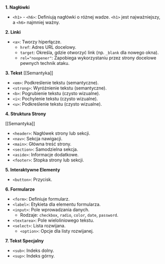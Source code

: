 **1. Nagłówki**

- `<h1>` - `<h6>`: Definiują nagłówki o różnej wadze. `<h1>` jest najważniejszy, a `<h6>` najmniej ważny.

**2. Linki**

- `<a>`: Tworzy hiperłącze.
    - `href`: Adres URL docelowy.
    - `target`: Określa, gdzie otworzyć link (np. `_blank` dla nowego okna).
    - `rel="noopener"`: Zapobiega wykorzystaniu przez strony docelowe pewnych technik ataku.

**3. Tekst**
	[[Semantyka]]
- `<em>`: Podkreślenie tekstu (semantyczne).
- `<strong>`: Wyróżnienie tekstu (semantyczne).
- `<b>`: Pogrubienie tekstu (czysto wizualne).
- `<i>`: Pochylenie tekstu (czysto wizualne).
- `<u>`: Podkreślenie tekstu (czysto wizualne).

**4. Struktura Strony**

[[Semantyka]]
- `<header>`: Nagłówek strony lub sekcji.
- `<nav>`: Sekcja nawigacji.
- `<main>`: Główna treść strony.
- `<section>`: Samodzielna sekcja.
- `<aside>`: Informacje dodatkowe.
- `<footer>`: Stopka strony lub sekcji.

**5. Interaktywne Elementy**

- `<button>`: Przycisk.

**6. Formularze**

- `<form>`: Definiuje formularz.
- `<label>`: Etykieta dla elementu formularza.
- `<input>`: Pole wprowadzania danych.
    - Rodzaje: `checkbox`, `radio`, `color`, `date`, `password`.
- `<textarea>`: Pole wieloliniowego tekstu.
- `<select>`: Lista rozwijana.
    - `<option>`: Opcje dla listy rozwijanej.

**7. Tekst Specjalny**

- `<sub>`: Indeks dolny.
- `<sup>`: Indeks górny.
